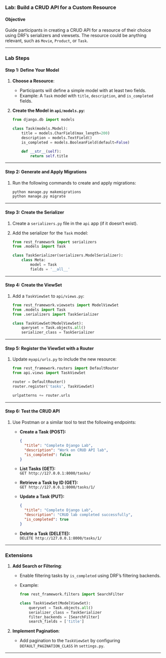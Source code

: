 ### **Lab: Build a CRUD API for a Custom Resource**

#### **Objective**

Guide participants in creating a CRUD API for a resource of their choice using DRF’s serializers and viewsets. The resource could be anything relevant, such as `Movie`, `Product`, or `Task`.

---

### **Lab Steps**

#### **Step 1: Define Your Model**

1. **Choose a Resource**:

   - Participants will define a simple model with at least two fields.
   - Example: A `Task` model with `title`, `description`, and `is_completed` fields.

2. **Create the Model in `api/models.py`:**

   ```python
   from django.db import models

   class Task(models.Model):
       title = models.CharField(max_length=200)
       description = models.TextField()
       is_completed = models.BooleanField(default=False)

       def __str__(self):
           return self.title
   ```

---

#### **Step 2: Generate and Apply Migrations**

1. Run the following commands to create and apply migrations:
   ```bash
   python manage.py makemigrations
   python manage.py migrate
   ```

---

#### **Step 3: Create the Serializer**

1. Create a `serializers.py` file in the `api` app (if it doesn’t exist).
2. Add the serializer for the `Task` model:

   ```python
   from rest_framework import serializers
   from .models import Task

   class TaskSerializer(serializers.ModelSerializer):
       class Meta:
           model = Task
           fields = '__all__'
   ```

---

#### **Step 4: Create the ViewSet**

1. Add a `TaskViewSet` to `api/views.py`:

   ```python
   from rest_framework.viewsets import ModelViewSet
   from .models import Task
   from .serializers import TaskSerializer

   class TaskViewSet(ModelViewSet):
       queryset = Task.objects.all()
       serializer_class = TaskSerializer
   ```

---

#### **Step 5: Register the ViewSet with a Router**

1. Update `myapi/urls.py` to include the new resource:

   ```python
   from rest_framework.routers import DefaultRouter
   from api.views import TaskViewSet

   router = DefaultRouter()
   router.register('tasks', TaskViewSet)

   urlpatterns += router.urls
   ```

---

#### **Step 6: Test the CRUD API**

1. Use Postman or a similar tool to test the following endpoints:

   - **Create a Task (POST):**

     ```json
     {
       "title": "Complete Django Lab",
       "description": "Work on CRUD API lab",
       "is_completed": false
     }
     ```

   - **List Tasks (GET):**  
     `GET http://127.0.0.1:8000/tasks/`

   - **Retrieve a Task by ID (GET):**  
     `GET http://127.0.0.1:8000/tasks/1/`

   - **Update a Task (PUT):**

     ```json
     {
       "title": "Complete Django Lab",
       "description": "CRUD lab completed successfully",
       "is_completed": true
     }
     ```

   - **Delete a Task (DELETE):**  
     `DELETE http://127.0.0.1:8000/tasks/1/`

---

### **Extensions**

1. **Add Search or Filtering**:

   - Enable filtering tasks by `is_completed` using DRF’s filtering backends.
   - Example:

     ```python
     from rest_framework.filters import SearchFilter

     class TaskViewSet(ModelViewSet):
         queryset = Task.objects.all()
         serializer_class = TaskSerializer
         filter_backends = [SearchFilter]
         search_fields = ['title']
     ```

2. **Implement Pagination**:
   - Add pagination to the `TaskViewSet` by configuring `DEFAULT_PAGINATION_CLASS` in `settings.py`.

---
